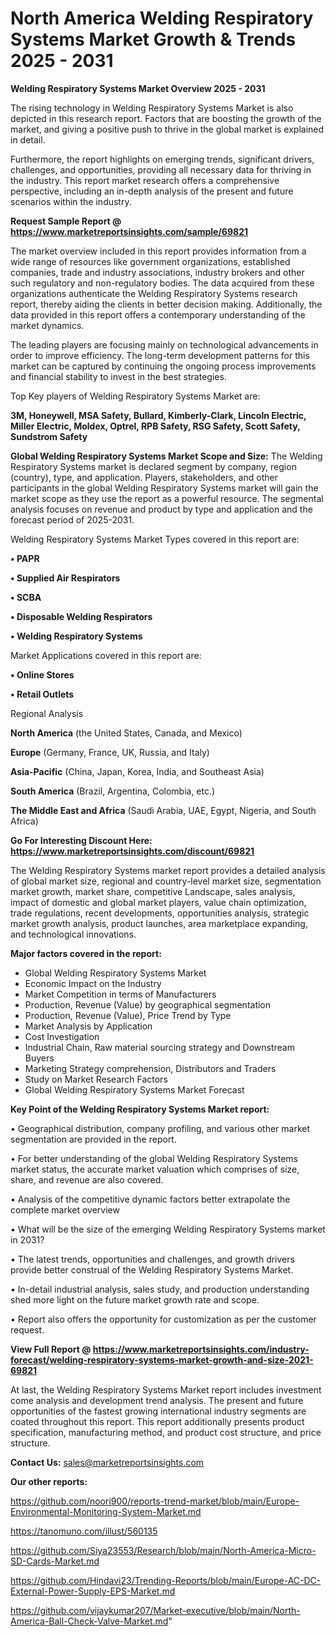 # North America Welding Respiratory Systems Market Growth & Trends 2025 - 2031

<Strong> Welding Respiratory Systems Market Overview 2025 - 2031</strong>

The rising technology in Welding Respiratory Systems Market is also depicted in this research report. Factors that are boosting the growth of the market, and giving a positive push to thrive in the global market is explained in detail.

Furthermore, the report highlights on emerging trends, significant drivers, challenges, and opportunities, providing all necessary data for thriving in the industry. This report market research offers a comprehensive perspective, including an in-depth analysis of the present and future scenarios within the industry.

<strong>Request Sample Report @ <a href=https://www.marketreportsinsights.com/sample/69821>https://www.marketreportsinsights.com/sample/69821</a></strong>

The market overview included in this report provides information from a wide range of resources like government organizations, established companies, trade and industry associations, industry brokers and other such regulatory and non-regulatory bodies. The data acquired from these organizations authenticate the Welding Respiratory Systems research report, thereby aiding the clients in better decision making. Additionally, the data provided in this report offers a contemporary understanding of the market dynamics.

The leading players are focusing mainly on technological advancements in order to improve efficiency. The long-term development patterns for this market can be captured by continuing the ongoing process improvements and financial stability to invest in the best strategies.

Top Key players of Welding Respiratory Systems Market are:

<strong>3M, Honeywell, MSA Safety, Bullard, Kimberly-Clark, Lincoln Electric, Miller Electric, Moldex, Optrel, RPB Safety, RSG Safety, Scott Safety, Sundstrom Safety</strong>

<strong><b>Global Welding Respiratory Systems Market Scope and Size:</b></strong>
The Welding Respiratory Systems market is declared segment by company, region (country), type, and application. Players, stakeholders, and other participants in the global Welding Respiratory Systems market will gain the market scope as they use the report as a powerful resource. The segmental analysis focuses on revenue and product by type and application and the forecast period of 2025-2031.

Welding Respiratory Systems Market Types covered in this report are:

<strong>• PAPR

• Supplied Air Respirators

• SCBA

• Disposable Welding Respirators

• Welding Respiratory Systems</strong>

Market Applications covered in this report are:

<strong>• Online Stores

• Retail Outlets</strong> 

Regional Analysis

<strong>North America</strong> (the United States, Canada, and Mexico)

<strong>Europe</strong> (Germany, France, UK, Russia, and Italy)

<strong>Asia-Pacific</strong> (China, Japan, Korea, India, and Southeast Asia)

<strong>South America</strong> (Brazil, Argentina, Colombia, etc.)

<strong>The Middle East and Africa</strong> (Saudi Arabia, UAE, Egypt, Nigeria, and South Africa)

<strong>Go For Interesting Discount Here: <a href=https://www.marketreportsinsights.com/discount/69821>https://www.marketreportsinsights.com/discount/69821</a></strong>

The Welding Respiratory Systems market report provides a detailed analysis of global market size, regional and country-level market size, segmentation market growth, market share, competitive Landscape, sales analysis, impact of domestic and global market players, value chain optimization, trade regulations, recent developments, opportunities analysis, strategic market growth analysis, product launches, area marketplace expanding, and technological innovations.

<strong><b>Major factors covered in the report:</b></strong>
<ul>
  <li>Global Welding Respiratory Systems Market </li>
  <li>Economic Impact on the Industry</li>
  <li>Market Competition in terms of Manufacturers</li>
  <li>Production, Revenue (Value) by geographical segmentation</li>
  <li>Production, Revenue (Value), Price Trend by Type</li>
  <li>Market Analysis by Application</li>
  <li>Cost Investigation</li>
  <li>Industrial Chain, Raw material sourcing strategy and Downstream Buyers</li>
  <li>Marketing Strategy comprehension, Distributors and Traders</li>
  <li>Study on Market Research Factors</li>
  <li>Global Welding Respiratory Systems Market Forecast</li>
</ul>

<strong><b>Key Point of the Welding Respiratory Systems Market report:</b></strong>

• Geographical distribution, company profiling, and various other market segmentation are provided in the report.

• For better understanding of the global Welding Respiratory Systems market status, the accurate market valuation which comprises of size, share, and revenue are also covered.

• Analysis of the competitive dynamic factors better extrapolate the complete market overview

• What will be the size of the emerging Welding Respiratory Systems market in 2031?

• The latest trends, opportunities and challenges, and growth drivers provide better construal of the Welding Respiratory Systems Market.

• In-detail industrial analysis, sales study, and production understanding shed more light on the future market growth rate and scope.

• Report also offers the opportunity for customization as per the customer request.

<strong><b>View Full Report @ <a href=https://www.marketreportsinsights.com/industry-forecast/welding-respiratory-systems-market-growth-and-size-2021-69821>https://www.marketreportsinsights.com/industry-forecast/welding-respiratory-systems-market-growth-and-size-2021-69821</a></b></strong>


At last, the Welding Respiratory Systems Market report includes investment come analysis and development trend analysis. The present and future opportunities of the fastest growing international industry segments are coated throughout this report. This report additionally presents product specification, manufacturing method, and product cost structure, and price structure.

<strong>Contact Us:</strong>
sales@marketreportsinsights.com

<strong>Our other reports:</strong>

<a href=https://github.com/noori900/reports-trend-market/blob/main/Europe-Environmental-Monitoring-System-Market.md>https://github.com/noori900/reports-trend-market/blob/main/Europe-Environmental-Monitoring-System-Market.md</a>

<a href=https://tanomuno.com/illust/560135>https://tanomuno.com/illust/560135</a>

<a href=https://github.com/Siya23553/Research/blob/main/North-America-Micro-SD-Cards-Market.md>https://github.com/Siya23553/Research/blob/main/North-America-Micro-SD-Cards-Market.md</a>

<a href=https://github.com/Hindavi23/Trending-Reports/blob/main/Europe-AC-DC-External-Power-Supply-EPS-Market.md>https://github.com/Hindavi23/Trending-Reports/blob/main/Europe-AC-DC-External-Power-Supply-EPS-Market.md</a>

<a href=https://github.com/vijaykumar207/Market-executive/blob/main/North-America-Ball-Check-Valve-Market.md>https://github.com/vijaykumar207/Market-executive/blob/main/North-America-Ball-Check-Valve-Market.md</a>"

